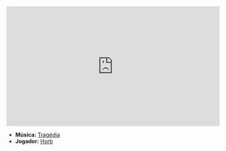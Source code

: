 <iframe width="560" height="315" src="https://www.youtube.com/embed/K315HJC6aeM?si=zDdBcojyzr9z3cF3" title="YouTube video player" frameborder="0" allow="accelerometer; autoplay; clipboard-write; encrypted-media; gyroscope; picture-in-picture; web-share" referrerpolicy="strict-origin-when-cross-origin" allowfullscreen></iframe>

- **Música:** [Tragédia](../Músicas/Tragédia.md)
- **Jogador:** [Horb](content/Jogadores/Horb.md)